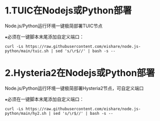 # 1.TUIC在Nodejs或Python部署

Node.js/Python运行环境一键极简部署TUIC节点

⁕必须在一键脚本末尾添加自定义端口：

```
curl -Ls https://raw.githubusercontent.com/eishare/node.js-python/main/tuic.sh | sed 's/\r$//' | bash -s -- 
```




# 2.Hysteria2在Nodejs或Python部署

Node.js/Python运行环境一键极简部署Hysteria2节点，可自定义端口

⁕必须在一键脚本末尾添加自定义端口：

```
curl -Ls https://raw.githubusercontent.com/eishare/node.js-python/main/hy2.sh | sed 's/\r$//' | bash -s -- 
```
